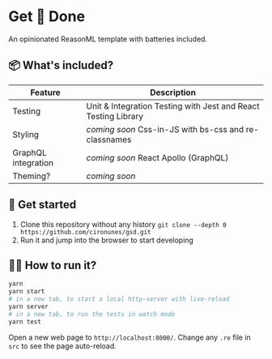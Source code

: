 # Get 💩 Done

An opinionated ReasonML template with batteries included.

## 📦 What's included?

| Feature             | Description                                                    |
| ------------------- | -------------------------------------------------------------- |
| Testing             | Unit & Integration Testing with Jest and React Testing Library |
| Styling             | _coming soon_ Css-in-JS with bs-css and re-classnames          |
| GraphQL integration | _coming soon_ React Apollo (GraphQL)                           |
| Theming?            | _coming soon_                                                  |

## 🚀 Get started

1. Clone this repository without any history `git clone --depth 0 https://github.com/cironunes/gsd.git`
2. Run it and jump into the browser to start developing

## 🏃‍♂️ How to run it?

```sh
yarn
yarn start
# in a new tab, to start a local http-server with live-reload
yarn server
# in a new tab, to run the tests in watch mode
yarn test
```

Open a new web page to `http://localhost:8000/`. Change any `.re` file in `src` to see the page auto-reload.
